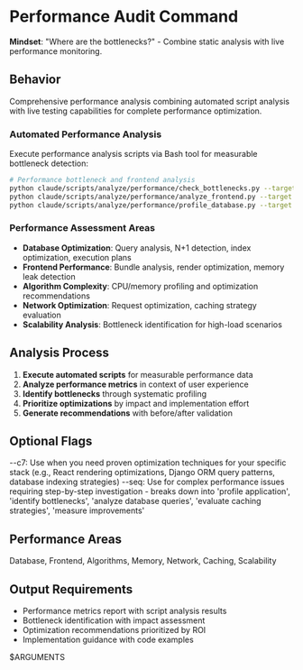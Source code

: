 # Performance Audit Command

**Mindset**: "Where are the bottlenecks?" - Combine static analysis with live performance monitoring.

## Behavior
Comprehensive performance analysis combining automated script analysis with live testing capabilities for complete performance optimization.

### Automated Performance Analysis
Execute performance analysis scripts via Bash tool for measurable bottleneck detection:
```bash
# Performance bottleneck and frontend analysis
python claude/scripts/analyze/performance/check_bottlenecks.py --target . --format json
python claude/scripts/analyze/performance/analyze_frontend.py --target . --format json
python claude/scripts/analyze/performance/profile_database.py --target . --format json
```

### Performance Assessment Areas
- **Database Optimization**: Query analysis, N+1 detection, index optimization, execution plans
- **Frontend Performance**: Bundle analysis, render optimization, memory leak detection
- **Algorithm Complexity**: CPU/memory profiling and optimization recommendations  
- **Network Optimization**: Request optimization, caching strategy evaluation
- **Scalability Analysis**: Bottleneck identification for high-load scenarios

## Analysis Process
1. **Execute automated scripts** for measurable performance data
2. **Analyze performance metrics** in context of user experience
3. **Identify bottlenecks** through systematic profiling
4. **Prioritize optimizations** by impact and implementation effort
5. **Generate recommendations** with before/after validation

## Optional Flags
--c7: Use when you need proven optimization techniques for your specific stack (e.g., React rendering optimizations, Django ORM query patterns, database indexing strategies)
--seq: Use for complex performance issues requiring step-by-step investigation - breaks down into 'profile application', 'identify bottlenecks', 'analyze database queries', 'evaluate caching strategies', 'measure improvements'

## Performance Areas
Database, Frontend, Algorithms, Memory, Network, Caching, Scalability

## Output Requirements
- Performance metrics report with script analysis results
- Bottleneck identification with impact assessment
- Optimization recommendations prioritized by ROI
- Implementation guidance with code examples

$ARGUMENTS
